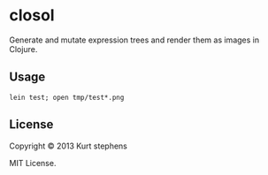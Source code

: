 # closol

Generate and mutate expression trees and render them as images in Clojure.

## Usage

    lein test; open tmp/test*.png

## License

Copyright © 2013 Kurt stephens

MIT License.
